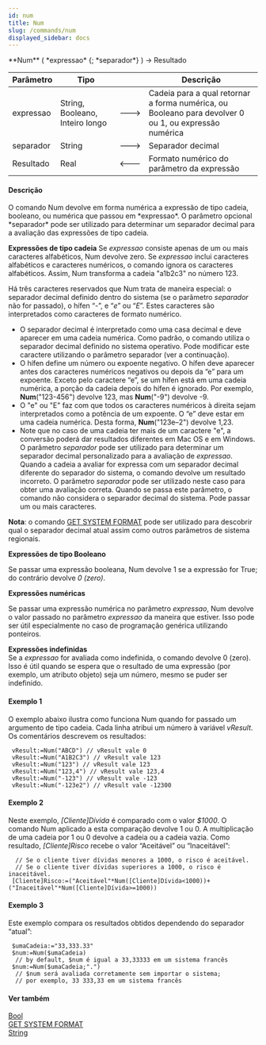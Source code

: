 ```yaml
---
id: num
title: Num
slug: /commands/num
displayed_sidebar: docs
---
```


<!--REF #_command_.Num.Syntax-->**Num** ( *expressao* {; *separador*} ) -> Resultado<!-- END REF-->
<!--REF #_command_.Num.Params-->
| Parâmetro | Tipo |  | Descrição |
| --- | --- | --- | --- |
| expressao | String, Booleano, Inteiro longo | &#x1F852; | Cadeia para a qual retornar a forma numérica, ou Booleano para devolver 0 ou 1, ou expressão numérica |
| separador | String | &#x1F852; | Separador decimal |
| Resultado | Real | &#x1F850; | Formato numérico do parâmetro da expressão |

<!-- END REF-->

#### Descrição 

<!--REF #_command_.Num.Summary-->O comando Num devolve em forma numérica a expressão de tipo cadeia, booleano, ou numérica que passou em *expressao*.<!-- END REF--> O parâmetro opcional *separador* pode ser utilizado para determinar um separador decimal para a avaliação das expressões de tipo cadeia.  
  
**Expressões de tipo cadeia** 
Se *expressao* consiste apenas de um ou mais caracteres alfabéticos, Num devolve zero. Se *expressao* inclui caracteres alfabéticos e caracteres numéricos, o comando ignora os caracteres alfabéticos. Assim, Num transforma a cadeia "a1b2c3" no número 123.  
  
Há três caracteres reservados que Num trata de maneira especial: o separador decimal definido dentro do sistema (se o parâmetro *separador* não for passado), o hífen “-”, e “*e*” ou “*E*”. Estes caracteres são interpretados como caracteres de formato numérico.  

* O separador decimal é interpretado como uma casa decimal e deve aparecer em uma cadeia numérica. Como padrão, o comando utiliza o separador decimal definido no sistema operativo. Pode modificar este caractere utilizando o parâmetro separador (ver a continuação).
* O hífen define um número ou expoente negativo. O hífen deve aparecer antes dos caracteres numéricos negativos ou depois da “e” para um expoente. Exceto pelo caractere “e”, se um hífen está em uma cadeia numérica, a porção da cadeia depois do hífen é ignorado. Por exemplo, **Num**("123-456") devolve 123, mas **Num**("-9") devolve -9.
* O "e" ou "E" faz com que todos os caracteres numéricos à direita sejam interpretados como a potência de um expoente. O “e” deve estar em uma cadeia numérica. Desta forma, **Num**("123e–2") devolve 1,23.
* Note que no caso de uma cadeia ter mais de um caractere "e", a conversão poderá dar resultados diferentes em Mac OS e em Windows.
O parâmetro *separador* pode ser utilizado para determinar um separador decimal personalizado para a avaliação de *expressao*. Quando a cadeia a avaliar for expressa com um separador decimal diferente do separador do sistema, o comando devolve um resultado incorreto. O parâmetro *separador* pode ser utilizado neste caso para obter uma avaliação correta. Quando se passa este parâmetro, o comando não considera o separador decimal do sistema. Pode passar um ou mais caracteres.  
  
**Nota**: o comando [GET SYSTEM FORMAT](get-system-format.md) pode ser utilizado para descobrir qual o separador decimal atual assim como outros parâmetros de sistema regionais.  
  
**Expressões de tipo Booleano**  
  
Se passar uma expressão booleana, Num devolve 1 se a expressão for True; do contrário devolve *0 (zero)*.  
  
**Expressões numéricas**  
  
Se passar uma expressão numérica no parâmetro *expressao*, Num devolve o valor passado no parâmetro *expressao* da maneira que estiver. Isso pode ser útil especialmente no caso de programação genérica utilizando ponteiros.  
  
  
**Expressões indefinidas**  
Se a *expressao* for avaliada como indefinida, o comando devolve 0 (zero). Isso é útil quando se espera que o resultado de uma expressão (por exemplo, um atributo objeto) seja um número, mesmo se puder ser indefinido.

#### Exemplo 1 

O exemplo abaixo ilustra como funciona Num quando for passado um argumento de tipo cadeia. Cada linha atribui um número à variável *vResult*. Os comentários descrevem os resultados: 

```4d
 vResult:=Num("ABCD") // vResult vale 0
 vResult:=Num("A1B2C3") // vResult vale 123
 vResult:=Num("123") // vResult vale 123
 vResult:=Num("123,4") // vResult vale 123,4
 vResult:=Num("-123") // vResult vale -123
 vResult:=Num("-123e2") // vResult vale -12300
```

#### Exemplo 2 

Neste exemplo, *\[Cliente\]Dívida* é comparado com o valor *$1000*. O comando Num aplicado a esta comparação devolve 1 ou 0\. A multiplicação de uma cadeia por 1 ou 0 devolve a cadeia ou a cadeia vazia. Como resultado, *\[Cliente\]Risco* recebe o valor “Aceitável” ou “Inaceitável”:   
  
```4d
  // Se o cliente tiver dívidas menores a 1000, o risco é aceitável.
  // Se o cliente tiver dívidas superiores a 1000, o risco é inaceitável.
 [Cliente]Risco:=("Aceitável"*Num([Cliente]Dívida<1000))+("Inaceitável"*Num([Cliente]Dívida>=1000))
```

#### Exemplo 3 

Este exemplo compara os resultados obtidos dependendo do separador “atual”: 

```4d
 $umaCadeia:="33,333.33"
 $num:=Num($umaCadeia)
  // by default, $num é igual a 33,33333 em um sistema francês
 $num:=Num($umaCadeia;".")
  // $num será avaliada corretamente sem importar o sistema;
  // por exemplo, 33 333,33 em um sistema francês
```

#### Ver também 

[Bool](bool.md)  
[GET SYSTEM FORMAT](get-system-format.md)  
[String](string.md)  